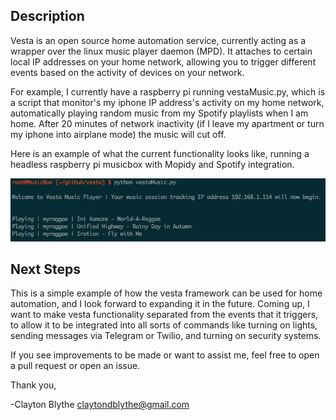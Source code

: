 
## Description
Vesta is an open source home automation service, currently acting as a wrapper over the linux music player daemon (MPD). It attaches to certain local IP addresses on your home network, allowing you to trigger different events based on the activity of devices on your network. 

For example, I currently have a raspberry pi running vestaMusic.py, which is a script that monitor's my iphone IP address's activity on my home network, automatically playing random music from my Spotify playlists when I am home. After 20 minutes of network inactivity (if I leave my apartment or turn my iphone into airplane mode) the music will cut off. 

Here is an example of what the current functionality looks like, running a headless raspberry pi musicbox with Mopidy and Spotify integration.

![Alt Test](https://github.com/claytonblythe/vesta/blob/master/figures/screenshot.png)

## Next Steps
This is a simple example of how the vesta framework can be used for home automation, and I look forward to expanding it in the future. Coming up, I want to make vesta functionality separated from the events that it triggers, to allow it to be integrated into all sorts of commands like turning on lights, sending messages via Telegram or Twilio, and turning on security systems. 

If you see improvements to be made or want to assist me, feel free to open a pull request or open an issue. 

Thank you,

-Clayton Blythe <claytondblythe@gmail.com>
